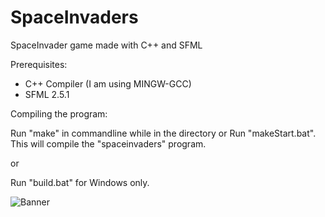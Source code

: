 # SpaceInvaders
SpaceInvader game made with C++ and SFML

Prerequisites:
- C++ Compiler (I am using MINGW-GCC)
- SFML 2.5.1

Compiling the program:

Run "make" in commandline while in the directory or Run "makeStart.bat". This will compile the "spaceinvaders" program.

or

Run "build.bat" for Windows only.


![Banner](https://github.com/realTobby/SpaceInvaders/blob/main/github/preview2.gif)
